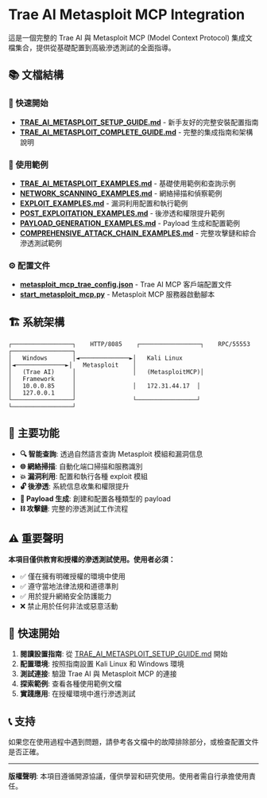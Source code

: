 # Trae AI Metasploit MCP Integration

這是一個完整的 Trae AI 與 Metasploit MCP (Model Context Protocol) 集成文檔集合，提供從基礎配置到高級滲透測試的全面指導。

## 📚 文檔結構

### 🚀 快速開始
- **[TRAE_AI_METASPLOIT_SETUP_GUIDE.md](TRAE_AI_METASPLOIT_SETUP_GUIDE.md)** - 新手友好的完整安裝配置指南
- **[TRAE_AI_METASPLOIT_COMPLETE_GUIDE.md](TRAE_AI_METASPLOIT_COMPLETE_GUIDE.md)** - 完整的集成指南和架構說明

### 📖 使用範例
- **[TRAE_AI_METASPLOIT_EXAMPLES.md](TRAE_AI_METASPLOIT_EXAMPLES.md)** - 基礎使用範例和查詢示例
- **[NETWORK_SCANNING_EXAMPLES.md](NETWORK_SCANNING_EXAMPLES.md)** - 網絡掃描和偵察範例
- **[EXPLOIT_EXAMPLES.md](EXPLOIT_EXAMPLES.md)** - 漏洞利用配置和執行範例
- **[POST_EXPLOITATION_EXAMPLES.md](POST_EXPLOITATION_EXAMPLES.md)** - 後滲透和權限提升範例
- **[PAYLOAD_GENERATION_EXAMPLES.md](PAYLOAD_GENERATION_EXAMPLES.md)** - Payload 生成和配置範例
- **[COMPREHENSIVE_ATTACK_CHAIN_EXAMPLES.md](COMPREHENSIVE_ATTACK_CHAIN_EXAMPLES.md)** - 完整攻擊鏈和綜合滲透測試範例

### ⚙️ 配置文件
- **[metasploit_mcp_trae_config.json](metasploit_mcp_trae_config.json)** - Trae AI MCP 客戶端配置文件
- **[start_metasploit_mcp.py](start_metasploit_mcp.py)** - Metasploit MCP 服務器啟動腳本

## 🏗️ 系統架構

```
┌─────────────────┐    HTTP/8085    ┌─────────────────┐    RPC/55553    ┌─────────────────┐
│   Windows       │◄──────────────►│   Kali Linux    │◄──────────────►│   Metasploit    │
│   (Trae AI)     │                │   (MetasploitMCP)│                │   Framework     │
│   10.0.0.85     │                │   172.31.44.17  │                │   127.0.0.1     │
└─────────────────┘                └─────────────────┘                └─────────────────┘
```

## 🔧 主要功能

- **🔍 智能查詢**: 透過自然語言查詢 Metasploit 模組和漏洞信息
- **🌐 網絡掃描**: 自動化端口掃描和服務識別
- **💥 漏洞利用**: 配置和執行各種 exploit 模組
- **🔓 後滲透**: 系統信息收集和權限提升
- **🎯 Payload 生成**: 創建和配置各種類型的 payload
- **⛓️ 攻擊鏈**: 完整的滲透測試工作流程

## ⚠️ 重要聲明

**本項目僅供教育和授權的滲透測試使用。使用者必須：**

- ✅ 僅在擁有明確授權的環境中使用
- ✅ 遵守當地法律法規和道德準則
- ✅ 用於提升網絡安全防護能力
- ❌ 禁止用於任何非法或惡意活動

## 🚀 快速開始

1. **閱讀設置指南**: 從 [TRAE_AI_METASPLOIT_SETUP_GUIDE.md](TRAE_AI_METASPLOIT_SETUP_GUIDE.md) 開始
2. **配置環境**: 按照指南設置 Kali Linux 和 Windows 環境
3. **測試連接**: 驗證 Trae AI 與 Metasploit MCP 的連接
4. **探索範例**: 查看各種使用範例文檔
5. **實踐應用**: 在授權環境中進行滲透測試

## 📞 支持

如果您在使用過程中遇到問題，請參考各文檔中的故障排除部分，或檢查配置文件是否正確。

---

**版權聲明**: 本項目遵循開源協議，僅供學習和研究使用。使用者需自行承擔使用責任。